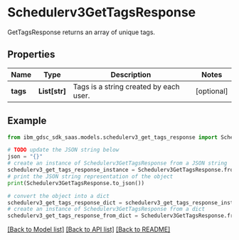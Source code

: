 # Schedulerv3GetTagsResponse

GetTagsResponse returns an array of unique tags.

## Properties

Name | Type | Description | Notes
------------ | ------------- | ------------- | -------------
**tags** | **List[str]** | Tags is a string created by each user. | [optional] 

## Example

```python
from ibm_gdsc_sdk_saas.models.schedulerv3_get_tags_response import Schedulerv3GetTagsResponse

# TODO update the JSON string below
json = "{}"
# create an instance of Schedulerv3GetTagsResponse from a JSON string
schedulerv3_get_tags_response_instance = Schedulerv3GetTagsResponse.from_json(json)
# print the JSON string representation of the object
print(Schedulerv3GetTagsResponse.to_json())

# convert the object into a dict
schedulerv3_get_tags_response_dict = schedulerv3_get_tags_response_instance.to_dict()
# create an instance of Schedulerv3GetTagsResponse from a dict
schedulerv3_get_tags_response_from_dict = Schedulerv3GetTagsResponse.from_dict(schedulerv3_get_tags_response_dict)
```
[[Back to Model list]](../README.md#documentation-for-models) [[Back to API list]](../README.md#documentation-for-api-endpoints) [[Back to README]](../README.md)


